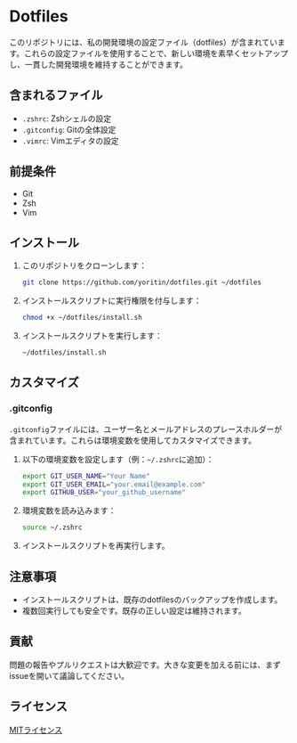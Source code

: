 # Dotfiles

このリポジトリには、私の開発環境の設定ファイル（dotfiles）が含まれています。これらの設定ファイルを使用することで、新しい環境を素早くセットアップし、一貫した開発環境を維持することができます。

## 含まれるファイル

- `.zshrc`: Zshシェルの設定
- `.gitconfig`: Gitの全体設定
- `.vimrc`: Vimエディタの設定

## 前提条件

- Git
- Zsh
- Vim

## インストール

1. このリポジトリをクローンします：

   ```bash
   git clone https://github.com/yoritin/dotfiles.git ~/dotfiles
   ```

2. インストールスクリプトに実行権限を付与します：

   ```bash
   chmod +x ~/dotfiles/install.sh
   ```

3. インストールスクリプトを実行します：

   ```bash
   ~/dotfiles/install.sh
   ```

## カスタマイズ

### .gitconfig

`.gitconfig`ファイルには、ユーザー名とメールアドレスのプレースホルダーが含まれています。これらは環境変数を使用してカスタマイズできます。

1. 以下の環境変数を設定します（例：`~/.zshrc`に追加）：

   ```bash
   export GIT_USER_NAME="Your Name"
   export GIT_USER_EMAIL="your.email@example.com"
   export GITHUB_USER="your_github_username"
   ```

2. 環境変数を読み込みます：

   ```bash
   source ~/.zshrc
   ```

3. インストールスクリプトを再実行します。

## 注意事項

- インストールスクリプトは、既存のdotfilesのバックアップを作成します。
- 複数回実行しても安全です。既存の正しい設定は維持されます。

## 貢献

問題の報告やプルリクエストは大歓迎です。大きな変更を加える前には、まずissueを開いて議論してください。

## ライセンス

[MITライセンス](LICENSE)
